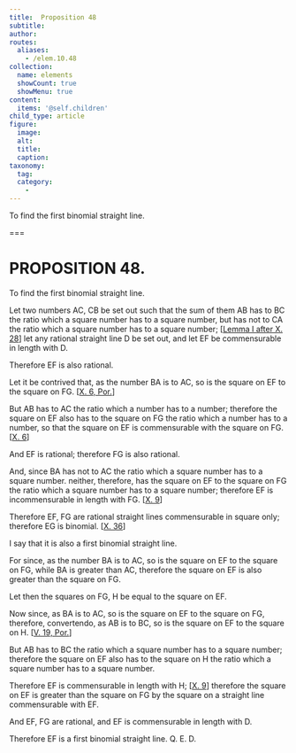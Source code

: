 ```yaml
---
title:  Proposition 48
subtitle: 
author:
routes:
  aliases:
    - /elem.10.48
collection:
  name: elements
  showCount: true
  showMenu: true
content:
  items: '@self.children'
child_type: article
figure:
  image:
  alt:
  title:
  caption:
taxonomy:
  tag:
  category:
    - 
---
```


<p><hi rend="ital">To find the first binomial straight line</hi>. </p>

===

<h1>PROPOSITION 48.</h1>
<p><span class="ital">To find the first binomial straight line</span>. </p>

<p>Let two numbers <span class="ital">AC</span>, <span class="ital">CB</span> be set out such that the sum of them <span class="ital">AB</span> has to <span class="ital">BC</span> the ratio which a square number has to a square number, but has not to <span class="ital">CA</span> the ratio which a square number has to a square number; [<a href="/elem.10.28.l.1">Lemma I after X. 28</a>]  let any rational straight line <span class="ital">D</span> be set out, and let <span class="ital">EF</span> be commensurable in length with <span class="ital">D</span>. </p>

<p>Therefore <span class="ital">EF</span> is also rational. </p>

<p>Let it be contrived that, as the number <span class="ital">BA</span> is to <span class="ital">AC</span>, so is the square on <span class="ital">EF</span> to the square on <span class="ital">FG</span>. [<a href="/elem.10.6.p.1">X. 6, Por.</a>] </p>

<p>But <span class="ital">AB</span> has to <span class="ital">AC</span> the ratio which a number has to a number; therefore the square on <span class="ital">EF</span> also has to the square on <span class="ital">FG</span> the ratio which a number has to a number, so that the square on <span class="ital">EF</span> is commensurable with the square on <span class="ital">FG</span>. [<a href="/elem.10.6">X. 6</a>] </p>

<p>And <span class="ital">EF</span> is rational; therefore <span class="ital">FG</span> is also rational. </p>

<p>And, since <span class="ital">BA</span> has not to <span class="ital">AC</span> the ratio which a square number has to a square number. <pb n="103"/>neither, therefore, has the square on <span class="ital">EF</span> to the square on <span class="ital">FG</span> the ratio which a square number has to a square number; therefore <span class="ital">EF</span> is incommensurable in length with <span class="ital">FG</span>. [<a href="/elem.10.9">X. 9</a>] </p>

<p>Therefore <span class="ital">EF</span>, <span class="ital">FG</span> are rational straight lines commensurable in square only; therefore <span class="ital">EG</span> is binomial. [<a href="/elem.10.36">X. 36</a>] </p>

<p>I say that it is also a first binomial straight line. </p>

<p>For since, as the number <span class="ital">BA</span> is to <span class="ital">AC</span>, so is the square on <span class="ital">EF</span> to the square on <span class="ital">FG</span>, while <span class="ital">BA</span> is greater than <span class="ital">AC</span>, therefore the square on <span class="ital">EF</span> is also greater than the square on <span class="ital">FG</span>. </p>

<p>Let then the squares on <span class="ital">FG</span>, <span class="ital">H</span> be equal to the square on <span class="ital">EF</span>. </p>

<p>Now since, as <span class="ital">BA</span> is to <span class="ital">AC</span>, so is the square on <span class="ital">EF</span> to the square on <span class="ital">FG</span>, therefore, <span class="ital">convertendo</span>, as <span class="ital">AB</span> is to <span class="ital">BC</span>, so is the square on <span class="ital">EF</span> to the square on <span class="ital">H</span>. [<a href="/elem.5.19.p.1">V. 19, Por.</a>] </p>

<p>But <span class="ital">AB</span> has to <span class="ital">BC</span> the ratio which a square number has to a square number; therefore the square on <span class="ital">EF</span> also has to the square on <span class="ital">H</span> the ratio which a square number has to a square number. </p>

<p>Therefore <span class="ital">EF</span> is commensurable in length with <span class="ital">H</span>; [<a href="/elem.10.9">X. 9</a>] therefore the square on <span class="ital">EF</span> is greater than the square on <span class="ital">FG</span> by the square on a straight line commensurable with <span class="ital">EF</span>. </p>

<p>And <span class="ital">EF</span>, <span class="ital">FG</span> are rational, and <span class="ital">EF</span> is commensurable in length with <span class="ital">D</span>. </p>

<p>Therefore <span class="ital">EF</span> is a first binomial straight line. Q. E. D.</p>
